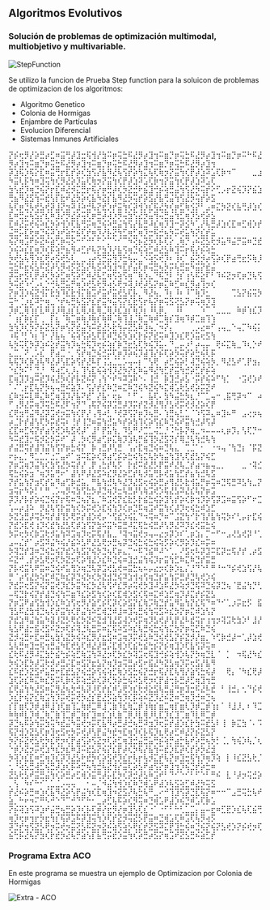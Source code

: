 ## Algoritmos Evolutivos
### Solución de problemas de optimización multimodal, multiobjetivo y multivariable.

![StepFunction](https://user-images.githubusercontent.com/92269511/235036896-a5e4cef1-0320-4f76-a1cc-4f6ffa0c0021.png)

Se utilizo la funcion de Prueba Step function para la soluicon de problemas de optimizacion de los algoritmos:
- Algoritmo Genetico
- Colonia de Hormigas
- Enjambre de Partículas
- Evolucion Diferencial
- Sistemas Inmunes Artificiales


⡝⡮⢖⡻⡜⡵⣛⡴⣋⠶⣭⢛⡼⣹⣒⢯⢺⡜⣳⠭⡶⢭⣓⠯⣜⡻⡴⣹⢲⠭⣶⡙⡶⢭⣓⠯⣜⡻⡴⣹⢲⠭⣶⡙⡶⠭⠓⠯⣜⡻⡴⣹⢲⠭⣶⡙⡶⢭⣓⠯⣜⡻⡴⣹⢲⠭⣶⡙⡶⢭⣓⠯⣜⡻⡴⣹⢲⠭⣶⡙⡶⢭⣓⠯⣜⡻⡴⣹⢲
⡽⣱⢯⡱⢯⡕⣏⠶⣭⢛⡖⣏⡞⡵⢎⣳⢫⡜⣧⠻⣜⢧⢫⡞⡵⢳⣍⢧⢏⢷⡲⡝⣭⢳⢎⡟⡼⣱⠽⣡⢏⡷⠲⠉⠀⠀⠀⣀⣰⠳⣭⢇⡯⢳⠶⣹⢭⢳⢎⡻⣜⡵⡹⣥⢏⢷⡲⡝⣭⢳⢎⡟⡼⣱⠽⣡⢏⡷⢲⡝⣭⢳⢎⡟⡼⣱⠽⣡⢏
⣳⢣⣞⡹⢶⣙⢮⡝⡖⣏⠾⣜⡺⣍⣛⡖⢯⡜⡶⣛⡼⢎⡳⣝⣚⠗⣮⣹⢚⡮⢵⣛⣬⢳⢫⣜⡳⢭⡞⠕⢋⡠⡖⣝⢮⡹⡝⣮⣱⢛⣦⠻⣜⣫⢳⠭⣞⢣⡏⣗⠞⣜⡳⡵⢎⣧⠳⣝⡎⣧⠻⣜⡳⢭⡞⡵⣫⡜⣧⢛⣬⢳⢫⣜⡳⢭⡞⡵⣫
⢧⢏⡶⣙⢧⢞⣣⢞⡽⣸⡝⣲⠽⣸⠵⣚⢧⡝⣞⡱⡞⣭⢳⢎⡽⢺⡱⣎⢯⣜⡳⢎⡶⣋⢷⢪⡝⠃⣠⠶⣍⡳⣝⢎⣧⢛⡼⣱⢎⣏⠶⣛⡬⢧⣫⡝⣎⠷⣹⡜⡻⣜⡵⢭⢏⡶⣛⡼⢼⡱⡻⢬⣳⢫⣜⡳⣥⢻⢬⣛⣬⢳⣋⢶⡹⣣⢞⡵⣣
⣏⠾⣜⡭⢞⢮⠵⣎⡳⡵⢺⡱⢏⣧⢛⡭⢶⣙⢮⠵⣛⣬⢳⢫⡜⣧⣛⠼⣎⢶⡹⣹⠒⡽⣪⠳⢁⡜⢧⣛⡼⣱⢎⣏⠶⣋⢾⡱⡞⣬⣛⡥⣏⢗⡶⣙⢮⠽⣱⠞⣵⡓⣮⢏⡞⢶⡹⡜⡧⣝⢳⣋⢶⣋⢶⡹⣒⢯⣚⢦⡳⡭⢞⣥⢳⡝⣎⡞⣥
⢮⡝⢶⣩⠟⡮⣝⠮⣵⢋⡷⢭⡫⠒⠋⠚⠃⠋⠊⡉⠑⠊⠉⠳⢝⡦⣝⡳⢎⡧⢏⡕⢀⢷⡙⢠⠮⣝⣣⢗⡺⣥⠻⣬⡛⣭⠶⣙⣞⡱⢮⠵⣎⣏⢶⡹⢎⡯⢵⡛⣦⢻⠴⣋⡞⢧⡝⣳⡹⡜⣧⢫⢶⣙⢮⢵⣋⠾⣜⣣⠷⣹⠭⡖⢯⡜⡮⢵⣓
⡳⢞⣣⢧⢻⡱⣎⢟⡴⣫⢞⣣⢇⡀⣀⢠⡴⢫⣛⣭⢻⡹⣓⢧⡤⣈⠪⢵⡫⢞⡹⠆⢸⢎⠁⣮⢝⡺⡴⢫⡵⢎⡟⣴⢛⣖⡫⢷⡸⢭⣓⠯⣖⢮⣣⠯⣝⡼⢣⡻⢴⡫⣝⣣⡝⢧⣫⠵⣳⣹⠲⣏⡞⣬⢏⡶⢭⣛⢦⡳⡭⢧⣛⣭⠳⣭⡝⣞⣬
⡽⢭⡖⣫⢇⡟⡼⢎⡳⡵⣋⢶⢫⡵⣋⠾⣜⢧⣋⢶⢫⢵⢫⢶⠉⢷⡱⣄⠙⢯⣙⠇⢘⡎⢰⢣⠯⣕⠏⠃⠹⠮⣝⡲⢏⡶⣙⢧⢫⡳⢭⣞⠱⢊⡠⢆⡑⢚⢧⣛⣥⡛⢶⡱⢞⣣⢗⡻⢴⡣⢟⡲⢽⡸⢞⡼⣣⡝⡶⣍⠷⣋⠶⣎⡻⣴⢹⡲⢎
⡝⡶⣹⡱⢮⣝⢺⡍⣗⣳⠹⣎⣗⢺⡍⣷⣩⠞⣭⠞⣭⢞⣣⢏⡧⡀⠻⣜⢦⡀⠹⡆⠸⠆⠸⠉⢷⡹⣂⠀⠀⠀⠀⢉⣣⡝⣮⢭⡳⢭⠓⢈⡰⣎⠽⡓⢶⣀⠑⡞⢦⣛⢧⣫⡝⣎⡞⣭⠳⣭⢫⡝⣎⣗⢫⡖⢧⡝⡶⢭⣫⢝⣣⡝⡶⢭⢶⡹⣹
⡹⡾⣁⢿⢱⡎⣇⠿⣸⡸⢿⣰⡎⣇⢿⡰⣇⢿⣈⢿⡸⣎⣱⡎⢷⡹⡆⠸⢇⡿⡀⠀⠸⠇⠀⠀⠀⠱⠉⠈⣀⣀⣀⠀⠷⡾⢱⣎⡹⠁⢰⡎⡷⣎⡏⢀⠀⡏⣆⠈⢷⣉⡶⢷⡸⢷⡎⢷⠿⣈⢷⢹⣸⣈⢷⣉⢷⠾⣉⢷⡎⣹⢶⠹⡾⣉⣶⢹⢱
⣳⢳⡹⢎⡳⡝⡮⣝⣣⡝⡶⢣⡝⣞⣬⢳⠭⣞⣜⡣⣗⢳⡬⣝⣣⠷⣹⢦⡈⠲⡝⡄⠀⠀⠀⢀⡠⣔⠶⠋⢠⢤⣀⠑⢤⡉⠳⢮⡅⠰⢯⠘⡃⠱⡆⢹⠂⡜⣧⢦⠈⢮⢵⢫⡵⣣⢏⣏⠾⣙⢮⡳⣱⢎⡗⡮⡝⣞⢭⠶⣹⡱⣎⢟⡱⣭⢖⣫⢳
⢧⡳⢭⢏⡳⡽⣱⠮⣕⡞⣭⢳⡹⢦⣓⢯⡹⢖⡮⢵⡎⡷⣙⣖⣣⢏⡳⢮⡹⣥⠄⠙⣀⡤⡰⠃⡴⢤⡤⠀⢟⠮⣍⢷⣀⠹⢆⡑⠞⣄⣉⡀⠝⢀⡡⣎⠀⡟⣴⣉⠐⡀⢫⡞⢶⣙⢮⣚⡭⢏⡶⡹⡵⢮⡹⣼⢹⡜⡮⢏⡵⡳⢭⡞⡵⣓⢮⢇⡯
⢧⢯⡹⢎⡷⣱⢧⠻⣜⡼⢣⣏⡵⢫⡞⣜⠧⡏⢨⣡⣈⣁⡡⢤⠤⡆⠉⢣⢟⠀⡴⣋⢮⡵⡃⢼⣙⢮⢵⡳⡀⠻⣜⣣⠞⢁⡟⣲⡄⠑⣎⡳⠍⠃⣙⡘⠀⠻⢴⣋⢆⡸⡄⢹⢣⣏⢮⢵⢺⡹⣜⡳⡝⣎⠷⣥⠻⣜⢳⣋⡞⣭⢳⣚⡵⣋⡞⡮⢵
⣏⢶⣹⡹⣲⠭⣞⡹⢮⣜⡳⢎⡞⡧⣝⠮⡝⢠⢳⠑⠞⠲⠽⣩⠷⠑⠄⢸⣚⠀⡷⣹⣚⡴⣣⠐⡭⡞⢮⠵⠋⢳⡁⠀⠐⣩⢞⡱⠞⠁⠌⢁⡖⣏⢧⡝⡳⢦⢤⣛⠮⣵⡹⠄⢫⡜⡞⣎⠷⣙⠶⣍⠷⣙⢮⠳⣝⢮⠳⣍⢾⣡⢗⣣⢞⡵⡭⣝⠞
⣎⠷⣲⠭⣇⠿⣌⠷⣋⢶⣹⡹⡜⣧⠝⣞⠁⡜⣧⠂⢖⡦⠀⠃⠋⠠⠀⣧⢏⠄⣳⠳⣬⣓⡳⣆⡘⠉⣁⢤⠒⢀⣯⢛⡽⠲⠉⠀⠴⠋⢠⡻⣜⡭⢶⡹⢭⣓⠯⣜⠏⢲⡝⠙⢠⢯⡝⢮⡽⣩⣛⡼⡹⡭⡞⣝⡺⣜⢻⡜⣣⢞⡭⢞⡺⣜⡵⢎⡟
⣎⢟⣲⢛⣬⠻⣜⡽⣩⢞⡲⣭⢳⢎⡟⡜⢠⢻⠴⣃⠘⢞⡽⢫⡝⡶⡹⢦⣛⠄⢱⣛⢦⣃⣁⠈⠱⢫⠽⣄⠶⣹⠦⠛⠀⣠⢔⡲⢦⡴⣈⡗⡞⣼⢣⢏⡳⡭⣞⢭⠆⢘⡞⢸⣙⠶⣭⢳⣚⣥⠳⡞⡵⣳⢹⢎⡵⢫⣎⠷⣙⢮⠞⣭⢳⣚⡼⢫⡼
⣎⣏⠶⣋⢮⡝⡞⣴⢫⢞⡱⢧⣫⢞⡼⠁⣸⠃⡟⣥⢳⡀⠹⣣⠛⠜⣉⣁⢬⣁⡘⠨⢓⡧⡝⢶⣀⠲⠤⠤⠤⢆⡶⡹⡄⢣⢏⡙⠒⠳⠭⣞⣹⡒⢯⡺⣕⡳⡭⠞⠁⡼⢀⡳⢎⡻⣴⢋⡶⣍⢷⡹⣱⢧⡛⣮⢹⡳⣜⣫⢝⡎⢿⣘⢧⢳⣚⢧⢳
⡞⣬⣛⢭⡞⣼⢹⣬⢳⢫⡝⡶⣓⢮⡝⠀⡷⢠⣛⡼⢣⣛⠀⢡⡔⣏⢶⣙⢮⠶⣙⢧⣄⠀⢉⣈⠁⠂⠀⠐⠲⢤⠈⢳⣙⡆⠈⡯⣝⠖⡦⣄⡁⠻⣁⣁⡉⣐⡉⣤⠞⠁⣲⠭⣏⡵⢎⡻⣴⢋⡮⡵⣓⢮⢳⣍⢧⡳⢳⣬⢳⣹⢣⢏⣞⣣⡝⢮⣋
⡝⡶⣩⢶⡹⣬⢳⢎⣳⢫⣜⡳⢭⡞⡜⢀⡟⢠⣓⡞⢧⡫⠀⡗⣞⠭⣞⣜⡣⡟⣭⠞⣜⢧⣈⡞⣴⠲⣦⢤⣀⡀⠀⠀⠀⣀⠐⢽⣊⢯⣓⢮⡵⣲⠈⢶⡹⣥⢛⠖⠁⣼⢣⠟⡼⣜⣫⠵⣎⡻⣜⡵⣋⡞⢧⡺⣥⢛⡧⢞⣥⢳⣋⡞⣦⢳⣚⢧⣫
⡝⡞⣥⢳⡝⣲⢏⡞⣥⠻⣴⢋⡷⣚⣥⡀⠛⣧⢳⣚⢧⠳⣜⡹⣜⣫⢖⢮⡵⣛⡴⢻⣜⡣⣗⢺⣥⡛⡶⢭⠶⣙⢯⣛⠽⣣⢳⣀⡝⣲⢭⡖⠳⡵⡃⠃⠛⢀⡡⢤⡻⢬⣳⢫⣓⡳⡼⣙⢶⡹⣒⢧⣛⡼⢣⢷⣩⢞⡱⢯⣜⣣⠽⣜⣎⢧⡝⡶⣩
⡽⡹⡜⡧⡞⡵⢮⣙⢮⡝⡖⢯⠶⣙⢦⡝⣆⡈⠷⣩⢞⡝⣎⣗⡣⡗⣮⣓⢮⡵⣹⢣⡞⡵⢎⡷⢲⡹⡵⢫⡽⣩⠶⣭⢫⡵⠋⠖⣉⢡⠤⡴⣸⠵⠀⡻⣜⢧⢫⡗⣭⢳⢎⡳⡭⢞⡱⣏⢮⢳⡹⢎⡶⣙⠯⢶⣩⠞⣭⢳⢎⡼⡹⢖⢮⣓⠾⣱⣋
⡳⣝⣱⣛⡼⢭⡳⢭⡞⣼⢹⡣⢟⡭⡞⣼⡱⢞⡤⠑⢫⣞⡱⢮⣅⠙⠲⢭⠶⡙⠶⠉⣨⣝⢳⠊⡗⢹⡜⣧⢳⢭⡳⠎⢃⡤⡖⣏⢮⡝⣞⡱⣏⢞⢰⡹⢎⣞⢳⣜⣣⢏⡾⣱⢫⡝⣳⠮⣭⠳⣭⣛⠼⣍⢯⣓⢮⣛⡼⢣⡻⣜⠽⡹⣎⢞⣭⣓⢮
⡳⡭⢖⡳⢎⡷⣩⢗⡺⣥⢳⠽⣩⢶⡹⢖⡭⢯⡜⣧⣀⠘⢽⠲⣭⢞⡲⢤⠤⣔⡲⡽⡱⠎⢁⡶⣱⡄⡉⠒⠋⠒⣠⢜⣣⢞⡽⠘⢁⣠⠤⣌⡞⠁⡴⣫⠽⣬⠳⢮⡜⣮⠵⣣⠟⣜⣣⢟⡲⣛⢦⡽⣙⢮⣓⢮⣓⢮⢵⡫⡵⢎⡻⡵⡹⣎⠶⡭⠶
⡳⢽⣙⡞⣹⠶⣙⢮⣓⢮⡝⣞⡱⢧⣫⡝⢮⡳⣙⢦⢏⡶⣄⡉⠒⠯⢙⣮⠛⠼⠑⢁⡀⠜⣫⢖⠧⡽⣹⠭⣏⡽⣒⢯⡜⡞⢀⡴⣫⠮⣝⠚⢀⡞⡵⣣⢟⡲⢏⡳⣝⡲⢏⡵⢻⣜⡱⣎⠷⣙⢮⠶⣹⣚⣬⢳⢮⡹⡖⣭⢳⣋⠷⣍⠷⣙⡞⣭⣛
⡝⡧⢞⣭⢣⠟⣭⠶⣙⢮⠞⣥⢻⡱⢶⣙⢧⡽⣩⢞⣣⢞⠶⣭⣓⢦⠦⡤⣔⡲⢎⡷⡱⣆⡌⡘⠙⠑⠃⠛⠘⠒⠙⡮⢞⣱⢫⡜⢧⡛⠈⡴⢫⣜⡳⢵⣋⠾⣍⠷⣎⡽⣙⢮⡳⢎⡳⣝⣺⣙⢮⠽⣱⢺⢴⢫⢶⣙⡞⣥⢳⡭⣛⡼⣙⢧⢞⡱⢮
⡝⣞⡭⢖⣫⡝⢮⡝⣭⢞⡹⣎⡳⣭⠳⣎⡳⣜⢧⢫⠞⣎⡻⡴⢭⢞⡳⣹⠼⣱⠯⣜⡳⢵⡺⣙⢯⠽⣙⢮⡽⣙⢦⠈⣟⣬⢳⡙⢃⠤⢯⣙⡗⢮⡝⡞⣼⣙⢮⢳⠭⣶⠹⣎⡵⣫⢳⢎⡵⢎⣏⢾⡱⣫⢎⢯⠶⣍⠾⣱⣋⢶⡹⡼⣍⡞⡮⣝⣣
⡝⡶⣩⠟⣴⢫⣳⢺⡱⣎⠷⣱⢫⢖⡻⡜⣵⢋⡮⢏⡽⢎⡵⣫⡝⣎⢷⡩⢷⣙⡞⣥⠻⣥⢳⡝⣎⢯⠙⠶⠙⠊⢁⡰⡭⣖⡫⠀⣯⢹⣣⠯⣜⣳⢺⣙⢦⢏⡞⣭⢳⢎⡟⣬⢳⠵⣋⢾⣙⠾⣸⠶⣹⢥⣛⢮⢳⢭⣫⠵⣎⡳⡝⡶⣍⠾⣱⢣⡝
⡝⣞⣱⠻⣬⢳⣥⠳⣽⡸⣝⡣⢟⣎⡳⣝⠮⣝⣺⢹⣜⣫⢼⡱⢞⡭⢶⡹⣣⢞⡼⢣⡟⣜⠧⣞⢭⡖⢰⢲⡲⢽⣩⢗⣳⡱⠃⣸⡜⢧⣣⠟⣼⡒⣯⢜⣫⠮⣝⡲⢏⡮⢽⣘⢧⣛⡭⠶⣍⢯⠵⣫⠵⣎⢧⣛⢮⣓⢮⢳⣍⡳⡝⡶⢭⣋⠷⣙⢮
⣝⡺⢬⣛⠖⣏⠶⣛⢦⣳⢣⣝⡳⢮⠵⣎⡻⡜⣖⣫⠶⣩⢶⡹⡭⢞⣣⠷⣙⢮⢞⣣⡝⡮⣝⡺⡜⣶⡀⠱⢋⡷⣚⡼⠒⢁⡼⣱⢞⣣⢧⣛⠶⣹⣒⢯⢲⣛⣬⠳⣏⢞⣣⢏⠾⣜⡼⣛⡬⣏⢾⡱⢏⣮⢓⣮⢓⡮⡝⡮⢶⣹⡱⢏⣧⢫⡽⢭⠶
⣎⢗⠯⣜⡻⠼⣍⣳⡓⣮⢓⡮⢵⣋⢷⣩⢳⠽⣜⡲⢏⡳⣎⡳⢽⣩⢖⢯⣹⢚⡮⢵⢺⡱⢧⡝⡳⢶⣙⣇⠈⠀⡁⠀⠲⢯⣜⠳⣎⡳⢮⡱⣏⡳⡼⣩⢗⡺⡴⣛⡬⣏⠶⣫⡝⣖⣣⡝⢶⡹⣲⢭⣛⡴⣫⠖⣯⣜⠳⣝⣣⢶⡹⡭⢖⣫⡜⣧⠻
⣎⠯⣞⡱⣝⣫⠞⣥⣛⠖⣏⣞⣣⡝⢮⣚⡵⢫⢮⢵⣋⢷⡱⣫⣓⢮⡝⣚⡖⢯⡜⣏⢧⢻⡜⣵⢫⣓⢮⡼⠀⠀⢟⡄⠈⠳⣎⢟⡼⣱⢏⡵⣎⠷⣍⠷⣎⡳⡭⢇⡷⢎⡯⢵⣚⡵⢎⡽⢎⡳⡵⣓⢮⠵⣣⢟⡲⢎⡟⣼⢒⡧⣛⡼⣋⢶⣹⢲⣛
⣎⢟⣬⢳⠳⣜⣫⠶⣍⡻⣜⢦⡳⣚⢧⡽⡸⢏⡞⣎⠾⣡⢟⡱⣎⢗⡺⣕⣫⢧⣛⣬⢛⡶⣹⣒⠯⣜⠧⣞⠀⠃⢸⣚⡄⢂⠙⡮⢞⡱⣎⡗⢮⡝⣎⢷⣩⢳⡹⡭⢞⡭⢞⡳⣜⡎⣟⣜⡫⣵⢳⡹⢎⡯⢵⠮⣝⡹⣜⠮⣝⠶⣙⢶⡹⣚⠶⣙⢦
⡎⡏⣶⢏⡹⡾⣰⠿⣸⢱⢏⣶⢹⣁⢷⡾⣉⠿⣸⢉⣷⠹⣎⢷⣉⡾⢱⢷⡎⣶⣉⢶⡏⣶⢇⡹⡾⣉⡾⢱⡆⠁⠸⣸⡸⡀⠆⠹⣉⠷⢷⠾⣇⡹⢾⣈⢷⡉⣷⢹⣉⡾⣉⢷⡎⣹⠶⣎⣱⢇⣷⢉⡿⡸⣇⢿⡸⢇⣏⡹⣎⣹⢉⣶⠹⣇⠿⣉⡾
⡽⣙⢦⠯⡵⢳⡭⣳⢭⠳⣞⣬⠳⣭⢞⡲⡭⢏⣧⠻⡴⣛⡼⣚⢦⣛⠽⣲⡹⢖⡭⡞⣼⡱⣎⡗⣳⠭⣞⣣⠇⢸⠀⡷⣍⣳⠈⠄⠩⢯⡝⣺⡱⣝⣣⢏⡶⣹⢖⣫⢖⡳⡭⢞⡼⢣⡟⣬⠳⣞⠲⣏⢶⡹⢎⡧⢯⡹⣆⢟⡴⣋⠾⣜⡝⡮⣝⣣⡝
⡳⡝⡮⣝⢞⣣⢗⡳⣎⢟⡲⢎⡟⣴⢫⡵⢫⣝⡲⢏⡵⣋⢶⣹⣚⣬⣛⣥⢛⡮⢵⡛⣴⡓⣧⠞⡵⣛⢦⡳⡃⢈⡀⢳⢮⡱⢧⡈⢆⠑⡾⡱⣝⡲⡭⢞⣱⠳⣎⡳⣎⠷⣹⠭⣞⣣⡝⢮⡝⣎⡟⡼⢎⡳⢯⡜⣧⢳⠭⣞⡱⣏⡽⢎⡞⡵⡳⣜⣺
⡳⢽⡱⣎⣏⠶⣋⢶⡹⣎⡽⡹⣜⣣⠗⣞⡳⢎⡵⣫⢞⡹⣎⡖⢧⡖⢧⡺⣍⡞⢧⡝⡶⣹⣒⢯⢳⡹⢶⡹⢵⠀⡇⠸⣎⣝⣣⢗⡈⢂⠘⢵⣣⣛⢼⣋⢮⣛⡼⣱⢎⡯⠵⡛⢦⢳⣚⢧⣝⢺⡜⣭⢏⡵⣣⠟⣴⢫⡝⡶⣹⢲⡹⢮⣙⡞⡵⣓⠶
⣝⣣⢗⣣⠞⣭⣛⣬⢳⢎⡵⣛⡴⣋⢾⡱⣭⢛⡼⡥⣏⡳⢎⡽⣚⡼⣣⠷⣩⠞⠃⠙⠊⠑⠊⠃⠋⠑⠃⠛⠮⠀⣇⠘⡼⡲⢭⣚⡵⡀⢣⠀⠳⠎⠓⠊⢁⣁⣈⡠⢤⢤⠀⠀⠂⠤⡈⠺⣬⢳⢺⡱⣎⠷⣙⢾⣡⠟⣼⡱⢧⣫⢵⣋⠾⣜⡳⢭⣫
⡞⣜⠮⡵⣛⠶⣱⢎⣧⠻⣜⡵⢣⡟⣬⢳⢎⣏⢶⣹⠲⣝⣫⡜⢧⣓⢧⠛⣀⠔⠚⢹⣹⢫⡽⣙⣏⢯⡝⠶⠒⠒⠉⣠⣛⢭⣓⢧⠞⣵⡀⠓⠖⠲⠍⠛⠣⠚⠑⠙⠉⠚⠙⠋⠓⠂⣀⡴⣋⢧⠯⡵⢎⡻⢭⠶⣙⢾⣡⠟⣼⡱⢮⣙⠾⣡⢏⡷⣡
⡝⡮⢽⣱⢫⠽⣱⠞⣬⣛⢦⣛⡵⡹⢎⡧⢏⡾⡜⣖⡻⡜⡶⣹⢣⢏⣎⠐⠁⠐⠋⠃⠓⢃⣁⣉⡄⣤⠤⣖⠶⣋⣟⡱⣎⢧⢏⣮⢛⢶⡹⢖⡶⢲⡖⡳⣖⢳⡎⢯⡽⣩⠯⡽⣹⢭⢳⡱⢏⡞⣝⡺⢭⣝⡣⡟⣭⠶⣙⢾⣡⢏⠷⣩⢏⢧⡻⢴⡫
⡽⣙⡞⣲⢫⣝⡣⢟⡲⡭⢞⡲⣭⢝⣣⠯⣝⡲⣝⠮⣵⢫⢵⡣⢟⣎⡞⣝⣫⠽⣍⡟⣹⣓⢮⠶⣙⢮⡝⢮⡝⣣⢞⡱⡝⡮⢞⡲⢏⣮⢓⡯⣜⢧⡝⣳⢎⡗⣞⡳⣜⢧⡛⣵⢣⡏⣧⢛⡭⣞⡱⣭⢳⢎⡵⣛⡴⣫⡝⢶⣩⠞⣝⣣⣛⠮⣵⣋⡞


### Programa Extra ACO
En este programa se muestra un ejemplo de Optimizacion por Colonia de Hormigas

![Extra - ACO](https://user-images.githubusercontent.com/92269511/235329591-63610996-076b-401f-9f8f-03c457aca95c.png)
